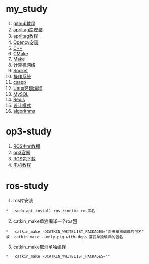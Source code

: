 # my_study
1. [github教程](https://www.runoob.com/w3cnote/git-guide.html)
2. [apriltag库安装](https://github.com/AprilRobotics/apriltag)
3. [apriltag教程](http://book.openmv.cc/image/apriltag.html)
4. [Opencv安装](https://github.com/xb-hub/OpenCV_demo)
5. [C++](https://github.com/xb-hub/my-study/tree/master/C%2B%2B)
6. [CMake]()
7. [Make](https://seisman.github.io/how-to-write-makefile/rules.html)
8. [计算机网络]()
9. [Socket]()
10. [操作系统]()
11. [csapp]()
12. [Unux环境编程](https://github.com/xb-hub/my-study/tree/master/Unix)
13. [MySQL]()
14. [Redis]()
15. [设计模式]()
16. [algorithms](https://github.com/xb-hub/my-study/tree/master/algorithms)


# op3-study
1. [ROS中文教程](http://wiki.ros.org/cn/ROS/Tutorials)
2. [op3官网](http://emanual.robotis.com/docs/en/platform/op3/introduction/)
3. [ROS包下载](http://emanual.robotis.com/docs/en/platform/op3/recovery/#installing-robotis-ros-packages)
4. [电机教程](http://emanual.robotis.com/docs/en/dxl/mx/mx-28/)

# ros-study
1. ros库安装
```
*   sudo apt install ros-kinetic-ros库名
```
2. catkin_make单独编译一个ros包
```
*   catkin_make -DCATKIN_WHITELIST_PACKAGES="需要单独编译的包名"
或  catkin_make --only-pkg-with-deps 需要单独编译的包名
````
3. catkin_make取消单独编译
```
*   catkin_make -DCATKIN_WHITELIST_PACKAGES=""
```

